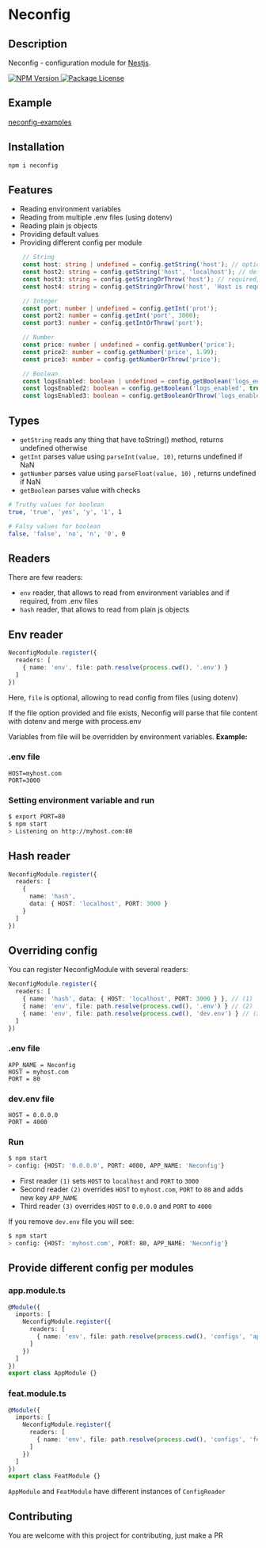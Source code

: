 # Neconfig

## Description

Neconfig - configuration module for [Nestjs](https://github.com/nestjs/nest).

<a href="https://www.npmjs.com/package/neconfig">
   <img src="https://img.shields.io/npm/v/neconfig.svg?style=flat-square" alt="NPM Version" />
</a>
<a href="https://www.npmjs.com/package/neconfig">
   <img src="https://img.shields.io/npm/l/neconfig.svg?style=flat-square" alt="Package License" />
</a>

## Example

[neconfig-examples](https://github.com/maximpyshko/neconfig-examples)

## Installation

```bash
npm i neconfig
```

## Features

- Reading environment variables
- Reading from multiple .env files (using dotenv)
- Reading plain js objects
- Providing default values
- Providing different config per module

```typescript
    // String
    const host: string | undefined = config.getString('host'); // optional
    const host2: string = config.getString('host', 'localhost'); // default value
    const host3: string = config.getStringOrThrow('host'); // required, throwing error if host didn't provided
    const host4: string = config.getStringOrThrow('host', 'Host is required'); // specified error message

    // Integer
    const port: number | undefined = config.getInt('prot');
    const port2: number = config.getInt('port', 3000);
    const port3: number = config.getIntOrThrow('port');

    // Number
    const price: number | undefined = config.getNumber('price');
    const price2: number = config.getNumber('price', 1.99);
    const price3: number = config.getNumberOrThrow('price');

    // Boolean
    const logsEnabled: boolean | undefined = config.getBoolean('logs_enabled');
    const logsEnabled2: boolean = config.getBoolean('logs_enabled', true);
    const logsEnabled3: boolean = config.getBooleanOrThrow('logs_enabled');
```

## Types

- `getString` reads any thing that have toString() method, returns undefined otherwise
- `getInt` parses value using `parseInt(value, 10)`, returns undefined if NaN
- `getNumber` parses value using `parseFloat(value, 10)` , returns undefined if NaN
- `getBoolean` parses value with checks

```bash
# Truthy values for boolean
true, 'true', 'yes', 'y', '1', 1

# Falsy values for boolean
false, 'false', 'no', 'n', '0', 0
```

## Readers

There are few readers:

- `env` reader, that allows to read from environment variables and if required, from .env files
- `hash` reader, that allows to read from plain js objects

## Env reader

```typescript
NeconfigModule.register({
  readers: [
    { name: 'env', file: path.resolve(process.cwd(), '.env') }
  ]
})
```

Here, `file` is optional, allowing to read config from files (using dotenv)

If the file option provided and file exists, Neconfig will parse that file content with dotenv
and merge with process.env

Variables from file will be overridden by environment variables.
**Example:**

### .env file

```dotenv
HOST=myhost.com
PORT=3000
```

### Setting environment variable and run

```bash
$ export PORT=80
$ npm start
> Listening on http://myhost.com:80
```

## Hash reader

```typescript
NeconfigModule.register({
  readers: [
    {
      name: 'hash',
      data: { HOST: 'localhost', PORT: 3000 }
    }
  ]
})
```

## Overriding config

You can register NeconfigModule with several readers:

```typescript
NeconfigModule.register({
  readers: [
    { name: 'hash', data: { HOST: 'localhost', PORT: 3000 } }, // (1)
    { name: 'env', file: path.resolve(process.cwd(), '.env') } // (2)
    { name: 'env', file: path.resolve(process.cwd(), 'dev.env') } // (3)
  ]
})
```

### .env file

```dotenv
APP_NAME = Neconfig
HOST = myhost.com
PORT = 80
```

### dev.env file

```dotenv
HOST = 0.0.0.0
PORT = 4000
```

### Run

```bash
$ npm start
> config: {HOST: '0.0.0.0', PORT: 4000, APP_NAME: 'Neconfig'}
```

- First reader `(1)` sets `HOST` to `localhost` and `PORT` to `3000`
- Second reader `(2)` overrides `HOST` to `myhost.com`, `PORT` to `80` and adds new key `APP_NAME`
- Third reader `(3)` overrides `HOST` to `0.0.0.0` and `PORT` to `4000`

If you remove `dev.env` file you will see:

```bash
$ npm start
> config: {HOST: 'myhost.com', PORT: 80, APP_NAME: 'Neconfig'}
```

## Provide different config per modules

### app.module.ts

```typescript
@Module({
  imports: [
    NeconfigModule.register({
      readers: [
        { name: 'env', file: path.resolve(process.cwd(), 'configs', 'app.env') }
      ]
    })
  ]
})
export class AppModule {}
```

### feat.module.ts

```typescript
@Module({
  imports: [
    NeconfigModule.register({
      readers: [
        { name: 'env', file: path.resolve(process.cwd(), 'configs', 'feat.env') }
      ]
    })
  ]
})
export class FeatModule {}
```

`AppModule` and `FeatModule` have different instances of `ConfigReader`

## Contributing

You are welcome with this project for contributing, just make a PR
